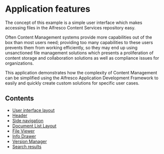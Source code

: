 ---
---

# Application features

The concept of this example is a simple user interface which makes accessing files in the Alfresco Content Services repository easy.

Often Content Management systems provide more capabilities out of the box than most users need;
providing too many capabilities to these users prevents them from working efficiently,
so they may end up using unsanctioned file management solutions which presents a proliferation of content storage
and collaboration solutions as well as compliance issues for organizations.

This application demonstrates how the complexity of Content Management can be simplified
using the Alfresco Application Development Framework to easily and quickly create custom solutions for specific user cases.

## Contents

- [User interface layout](/features/user-interface-layout)
- [Header](/features/header)
- [Side navigation](/features/side-navigation)
- [Document List Layout](/features/document-list-layout)
- [File Viewer](/features/file-viewer)
- [Info Drawer](/features/info-drawer)
- [Version Manager](/features/version-manager)
- [Search results](/features/search-results)